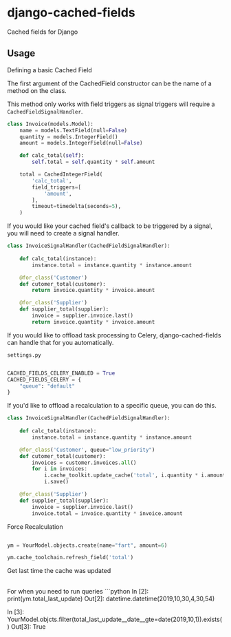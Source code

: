# django-cached-fields
Cached fields for Django

## Usage

Defining a basic Cached Field

The first argument of the CachedField constructor can be the name of a method on the class.

This method only works with field triggers as signal triggers will require a `CachedFieldSignalHandler`.
```python
class Invoice(models.Model):
    name = models.TextField(null=False)
    quantity = models.IntegerField()
    amount = models.IntegerField(null=False)

    def calc_total(self):
        self.total = self.quantity * self.amount

    total = CachedIntegerField(
        'calc_total', 
        field_triggers=[
            'amount',
        ],
        timeout=timedelta(seconds=5),
    )
```

If you would like your cached field's callback to be triggered by a signal, you will need to create a signal handler.
```python
class InvoiceSignalHandler(CachedFieldSignalHandler):
    
    def calc_total(instance):
        instance.total = instance.quantity * instance.amount

    @for_class('Customer')
    def cutomer_total(customer):
        return invoice.quantity * invoice.amount

    @for_class('Supplier')
    def supplier_total(supplier):
        invoice = supplier.invoice.last()
        return invoice.quantity * invoice.amount

```

If you would like to offload task processing to Celery, django-cached-fields can handle that for you automatically.

`settings.py`
```python

CACHED_FIELDS_CELERY_ENABLED = True
CACHED_FIELDS_CELERY = {
    "queue": "default"
}

```

If you'd like to offload a recalculation to a specific queue, you can do this.

```python
class InvoiceSignalHandler(CachedFieldSignalHandler):
    
    def calc_total(instance):
        instance.total = instance.quantity * instance.amount

    @for_class('Customer', queue="low_priority")
    def cutomer_total(customer):
        invoices = customer.invoices.all()
        for i in invoices:
            i.cache_toolkit.update_cache('total', i.quantity * i.amount)
            i.save()

    @for_class('Supplier')
    def supplier_total(supplier):
        invoice = supplier.invoice.last()
        invoice.total = invoice.quantity * invoice.amount

```

Force Recalculation
```python

ym = YourModel.objects.create(name="fart", amount=6)

ym.cache_toolchain.refresh_field('total')

```

Get last time the cache was updated

<br>
For when you need to run queries
```python
In [2]: print(ym.total_last_update)
Out[2]: datetime.datetime(2019,10,30,4,30,54)

In [3]: YourModel.objcts.filter(total_last_update__date__gte=date(2019,10,1)).exists()
Out[3]: True
```